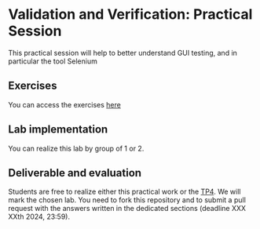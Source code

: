 # Validation and Verification: Practical Session

This practical session will help to better understand GUI testing, and in particular the tool Selenium

## Exercises

You can access the exercises [here](sujet.md)

## Lab implementation

You can realize this lab by group of 1 or 2. 

## Deliverable and evaluation

Students are free to realize either this practical work or the [TP4](https://github.com/selabs-ur1/VV-TP4). We will mark the chosen lab. You need to fork this repository and to submit a pull request with the answers written in the dedicated sections (deadline XXX XXth 2024, 23:59).
